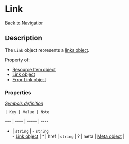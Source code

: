 # Link
[Back to Navigation](README.md)

## Description

The `Link` object represents a [links object](http://jsonapi.org/format/#document-links).

Property of:
- [Resource Item object](objects-resource-item.md)
- [Link object](objects-link.md)
- [Error Link object](objects-error-link.md)

### Properties

_[Symbols definition](objects-introduction.md#symbols)_

    | Key | Value | Note
--- | ---- | ----- | ----
* | `string` | - `string`<br />- [Link object](objects-link.md) |
? | href | `string` |
? | meta | [Meta object](objects-meta.md) |
